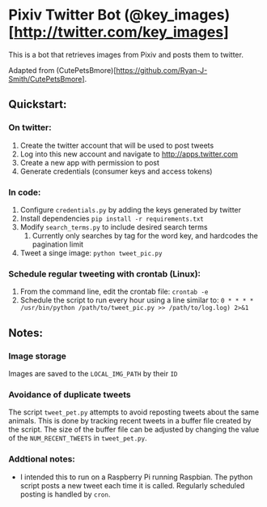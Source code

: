 # Pixiv Twitter Bot (@key_images)[http://twitter.com/key_images]
This is a bot that retrieves images from Pixiv and posts them to twitter.

Adapted from (CutePetsBmore)[https://github.com/Ryan-J-Smith/CutePetsBmore].

## Quickstart:

### On twitter:

1. Create the twitter account that will be used to post tweets
1. Log into this new account and navigate to http://apps.twitter.com
1. Create a new app with permission to post
1. Generate credentials (consumer keys and access tokens)

### In code:

1. Configure `credentials.py` by adding the keys generated by twitter
1. Install dependencies `pip install -r requirements.txt`
1. Modify `search_terms.py` to include desired search terms
    1. Currently only searches by tag for the word key, and hardcodes the pagination limit
1. Tweet a singe image: `python tweet_pic.py`

### Schedule regular tweeting with crontab (Linux):

1. From the command line, edit the crontab file: `crontab -e`
1. Schedule the script to run every hour using a line similar to: `0 * * * * /usr/bin/python /path/to/tweet_pic.py >> /path/to/log.log) 2>&1`

## Notes:

### Image storage

Images are saved to the `LOCAL_IMG_PATH` by their `ID`


### Avoidance of duplicate tweets

The script `tweet_pet.py` attempts to avoid reposting tweets about the same animals.  This is done by tracking recent tweets in a buffer file created by the script.  The size of the buffer file can be adjusted by changing the value of the `NUM_RECENT_TWEETS` in `tweet_pet.py`.

### Addtional notes:

* I intended this to run on a Raspberry Pi running Raspbian.  The python script posts a new tweet each time it is called. Regularly scheduled posting is handled by `cron`.
